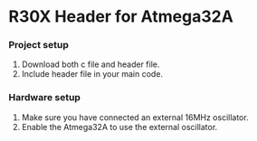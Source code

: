 # R30X Header for Atmega32A

### Project setup

1. Download both c file and header file.
1. Include header file in your main code.

### Hardware setup

1. Make sure you have connected an external 16MHz oscillator.
1. Enable the Atmega32A to use the external oscillator. 

